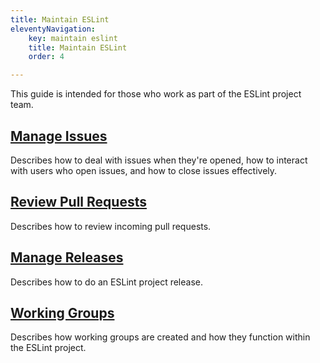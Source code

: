 ```yaml
---
title: Maintain ESLint
eleventyNavigation:
    key: maintain eslint
    title: Maintain ESLint
    order: 4

---
```


This guide is intended for those who work as part of the ESLint project team.

## [Manage Issues](manage-issues)

Describes how to deal with issues when they're opened, how to interact with users who open issues, and how to close issues effectively.

## [Review Pull Requests](review-pull-requests)

Describes how to review incoming pull requests.

## [Manage Releases](manage-releases)

Describes how to do an ESLint project release.

## [Working Groups](working-groups)

Describes how working groups are created and how they function within the ESLint project.
